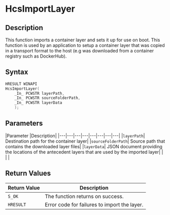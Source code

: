 # HcsImportLayer

## Description
This function imports a container layer and sets it up for use on boot. This function is used by an application to setup a container layer that was copied in a transport format to the host (e.g was downloaded from a container registry such as DockerHub).

## Syntax

```cpp
HRESULT WINAPI
HcsImportLayer(
    _In_ PCWSTR layerPath,
    _In_ PCWSTR sourceFolderPath,
    _In_ PCWSTR layerData
    );
```

## Parameters
|Parameter     |Description|
|---|---|---|---|---|---|---|---| 
|`layerPath`| Destination path for the container layer|
|`sourceFolderPath`| Source path that contains the downloaded layer files|
|`layerData`| JSON document providing the locations of the antecedent layers that are used by the imported layer|
|    |    | 



## Return Values
|Return Value     |Description|
|---|---|
|`S_OK` | The function returns on success.|
|`HRESULT`| Error code for failures to import the layer.|
